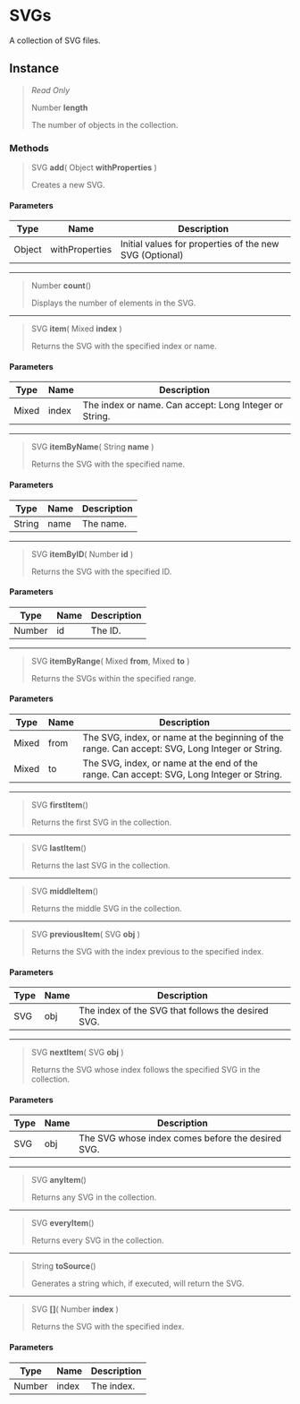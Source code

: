 # SVGs
A collection of SVG files.

## Instance
> *Read Only* 
> 
> Number **length** 
>
> The number of objects in the collection.

### Methods
> SVG **add**( Object **withProperties** )
> 
> Creates a new SVG.
#### Parameters
| Type | Name | Description |
|---|---|---|
| Object | withProperties | Initial values for properties of the new SVG (Optional) |

*** 
> Number **count**()
> 
> Displays the number of elements in the SVG.
*** 
> SVG **item**( Mixed **index** )
> 
> Returns the SVG with the specified index or name.
#### Parameters
| Type | Name | Description |
|---|---|---|
| Mixed | index | The index or name. Can accept: Long Integer or String. |

*** 
> SVG **itemByName**( String **name** )
> 
> Returns the SVG with the specified name.
#### Parameters
| Type | Name | Description |
|---|---|---|
| String | name | The name. |

*** 
> SVG **itemByID**( Number **id** )
> 
> Returns the SVG with the specified ID.
#### Parameters
| Type | Name | Description |
|---|---|---|
| Number | id | The ID. |

*** 
> SVG **itemByRange**( Mixed **from**, Mixed **to** )
> 
> Returns the SVGs within the specified range.
#### Parameters
| Type | Name | Description |
|---|---|---|
| Mixed | from | The SVG, index, or name at the beginning of the range. Can accept: SVG, Long Integer or String. |
| Mixed | to | The SVG, index, or name at the end of the range. Can accept: SVG, Long Integer or String. |

*** 
> SVG **firstItem**()
> 
> Returns the first SVG in the collection.
*** 
> SVG **lastItem**()
> 
> Returns the last SVG in the collection.
*** 
> SVG **middleItem**()
> 
> Returns the middle SVG in the collection.
*** 
> SVG **previousItem**( SVG **obj** )
> 
> Returns the SVG with the index previous to the specified index.
#### Parameters
| Type | Name | Description |
|---|---|---|
| SVG | obj | The index of the SVG that follows the desired SVG. |

*** 
> SVG **nextItem**( SVG **obj** )
> 
> Returns the SVG whose index follows the specified SVG in the collection.
#### Parameters
| Type | Name | Description |
|---|---|---|
| SVG | obj | The SVG whose index comes before the desired SVG. |

*** 
> SVG **anyItem**()
> 
> Returns any SVG in the collection.
*** 
> SVG **everyItem**()
> 
> Returns every SVG in the collection.
*** 
> String **toSource**()
> 
> Generates a string which, if executed, will return the SVG.
*** 
> SVG **[]**( Number **index** )
> 
> Returns the SVG with the specified index.
#### Parameters
| Type | Name | Description |
|---|---|---|
| Number | index | The index. |



